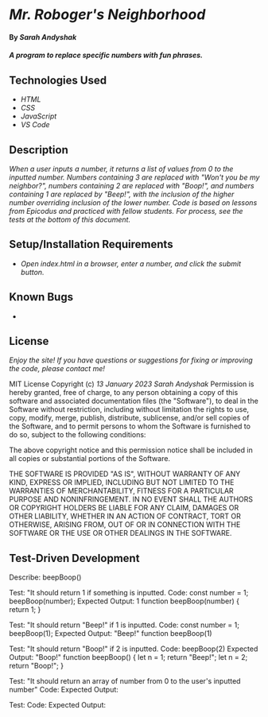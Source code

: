 # _Mr. Roboger's Neighborhood_

#### By _**Sarah Andyshak**_

#### _A program to replace specific numbers with fun phrases._

## Technologies Used

* _HTML_
* _CSS_
* _JavaScript_
* _VS Code_

## Description

_When a user inputs a number, it returns a list of values from 0 to the inputted number. Numbers containing 3 are replaced with "Won't you be my neighbor?", numbers containing 2 are replaced with  "Boop!", and numbers containing 1 are replaced by "Beep!", with the inclusion of the higher number overriding inclusion of the lower number. Code is based on lessons from Epicodus and practiced with fellow students. For process, see the tests at the bottom of this document._

## Setup/Installation Requirements

* _Open index.html in a browser, enter a number, and click the submit button._

## Known Bugs

* 

## License

_Enjoy the site! If you have questions or suggestions for fixing or improving the code, please contact me!_

MIT License
Copyright (c) _13 January 2023_ _Sarah Andyshak_
Permission is hereby granted, free of charge, to any person obtaining a copy
of this software and associated documentation files (the "Software"), to deal
in the Software without restriction, including without limitation the rights
to use, copy, modify, merge, publish, distribute, sublicense, and/or sell
copies of the Software, and to permit persons to whom the Software is
furnished to do so, subject to the following conditions:

The above copyright notice and this permission notice shall be included in all
copies or substantial portions of the Software.

THE SOFTWARE IS PROVIDED "AS IS", WITHOUT WARRANTY OF ANY KIND, EXPRESS OR
IMPLIED, INCLUDING BUT NOT LIMITED TO THE WARRANTIES OF MERCHANTABILITY,
FITNESS FOR A PARTICULAR PURPOSE AND NONINFRINGEMENT. IN NO EVENT SHALL THE
AUTHORS OR COPYRIGHT HOLDERS BE LIABLE FOR ANY CLAIM, DAMAGES OR OTHER
LIABILITY, WHETHER IN AN ACTION OF CONTRACT, TORT OR OTHERWISE, ARISING FROM,
OUT OF OR IN CONNECTION WITH THE SOFTWARE OR THE USE OR OTHER DEALINGS IN THE
SOFTWARE.

## Test-Driven Development
Describe: beepBoop()

Test: "It should return 1 if something is inputted.
Code: 
const number = 1;
beepBoop(number);
Expected Output: 1
function beepBoop(number) {
  return 1;
}


Test: "It should return "Beep!" if 1 is inputted.
Code: 
const number = 1;
beepBoop(1);
Expected Output: "Beep!"
function beepBoop(1)

Test: "It should return "Boop!" if 2 is inputted.
Code: beepBoop(2)
Expected Output: "Boop!"
function beepBoop() {
  let n = 1;
  return "Beep!";
  let n = 2;
  return "Boop!";
}


Test: "It should return an array of number from 0 to the user's inputted number"
Code:
Expected Output:

Test:
Code:
Expected Output: